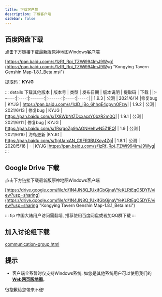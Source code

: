 ```yaml
---
title: 下载客户端
description: 下载客户端
sidebar: false
---
```


## 百度网盘下载

点击下方链接下载最新版原神地图Windows客户端

[https://pan.baidu.com/s/1zRf_Rpi_TZWi994ImJ9Wyg](https://pan.baidu.com/s/1zRf_Rpi_TZWi994ImJ9Wyg "Kongying Tavern Genshin Map-1.8.1_Beta.msi")

提取码：**KYJG**

::: details 下载其他版本
| 版本号 | 类型 | 发布日期 | 版本说明 | 提取码 | 下载 |
|:------:|:----:|:-------:|:-------:|:-----:|-----:|
| 1.9.3  | 公测 | 2021/6/14  |修复bug | KYJG | <https://pan.baidu.com/s/1clD_jBo_6hhqE4gpvnOFzw>|
| 1.9.2  | 公测 | 2021/6/13 | 修复bug | KYJG | <https://pan.baidu.com/s/1X8WbNtZDcxacsY0bzR2m0Q>|
| 1.9.1  | 公测 | 2021/6/11 | 修复bug | KYJG | <https://pan.baidu.com/s/1RsrgoZp9hAONHehwN5Z1FQ>|
|  1.9   | 公测 | 2021/6/10 | 海岛更新 |KYJG | <https://pan.baidu.com/s/1IgUaIxAN_C9FR3BUXoy4Zg>|
| 1.8.1  | 公测 | 2020/5/16 | - | KYJG |<https://pan.baidu.com/s/1zRf_Rpi_TZWi994ImJ9Wyg>|
:::

## Google Drive 下载

点击下方链接下载最新版原神地图Windows客户端

[https://drive.google.com/file/d/1N4JN8Q_1UxjfGbGjnaVYeKLRtEqO5DYF/view?usp=sharing](https://drive.google.com/file/d/1N4JN8Q_1UxjfGbGjnaVYeKLRtEqO5DYF/view?usp=sharing "Kongying Tavern Genshin Map-1.8.1_Beta.msi")

::: tip
中国大陆用户访问需翻墙, 推荐使用百度网盘或者加QQ群下载
:::

## 加入讨论组下载

[communication-group.html](./communication-group.md "点击加入讨论组")

## 提示

- 客户端全系暂时仅支持Windows系统, 如您是其他系统用户可以使用我们的[**Web网页版地图**](https://yuanshen.site/index.html "原神地图")。

很抱歉给您带来不便!
